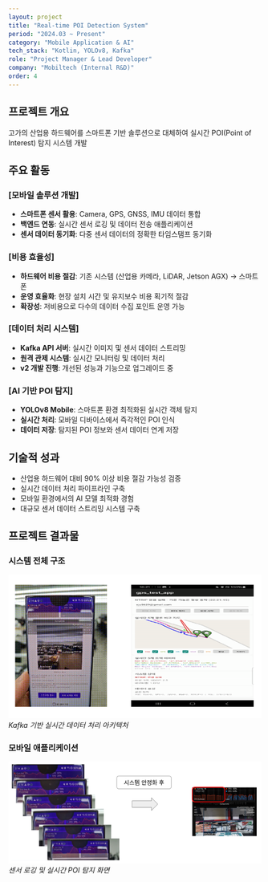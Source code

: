 ```yaml
---
layout: project
title: "Real-time POI Detection System"
period: "2024.03 ~ Present"
category: "Mobile Application & AI"
tech_stack: "Kotlin, YOLOv8, Kafka"
role: "Project Manager & Lead Developer"
company: "Mobiltech (Internal R&D)"
order: 4
---
```


## 프로젝트 개요
고가의 산업용 하드웨어를 스마트폰 기반 솔루션으로 대체하여 실시간 POI(Point of Interest) 탐지 시스템 개발

## 주요 활동

### [모바일 솔루션 개발]
- **스마트폰 센서 활용**: Camera, GPS, GNSS, IMU 데이터 통합
- **백엔드 연동**: 실시간 센서 로깅 및 데이터 전송 애플리케이션
- **센서 데이터 동기화**: 다중 센서 데이터의 정확한 타임스탬프 동기화

### [비용 효율성]
- **하드웨어 비용 절감**: 기존 시스템 (산업용 카메라, LiDAR, Jetson AGX) → 스마트폰
- **운영 효율화**: 현장 설치 시간 및 유지보수 비용 획기적 절감
- **확장성**: 저비용으로 다수의 데이터 수집 포인트 운영 가능

### [데이터 처리 시스템]
- **Kafka API 서버**: 실시간 이미지 및 센서 데이터 스트리밍
- **원격 관제 시스템**: 실시간 모니터링 및 데이터 처리
- **v2 개발 진행**: 개선된 성능과 기능으로 업그레이드 중

### [AI 기반 POI 탐지]
- **YOLOv8 Mobile**: 스마트폰 환경 최적화된 실시간 객체 탐지
- **실시간 처리**: 모바일 디바이스에서 즉각적인 POI 인식
- **데이터 저장**: 탐지된 POI 정보와 센서 데이터 연계 저장

## 기술적 성과
- 산업용 하드웨어 대비 90% 이상 비용 절감 가능성 검증
- 실시간 데이터 처리 파이프라인 구축
- 모바일 환경에서의 AI 모델 최적화 경험
- 대규모 센서 데이터 스트리밍 시스템 구축

## 프로젝트 결과물

### 시스템 전체 구조
![System Overview](/assets/images/projects/real-time_poi/system_overview.png)
*Kafka 기반 실시간 데이터 처리 아키텍처*

### 모바일 애플리케이션
![Mobile Application](/assets/images/projects/real-time_poi/mobile_app.png)
*센서 로깅 및 실시간 POI 탐지 화면*
